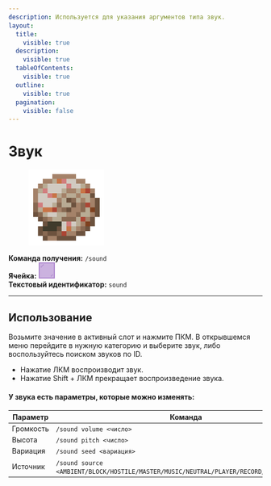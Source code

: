 ```yaml
---
description: Используется для указания аргументов типа звук.
layout:
  title:
    visible: true
  description:
    visible: true
  tableOfContents:
    visible: true
  outline:
    visible: true
  pagination:
    visible: false
---
```


# Звук

<figure><img src="../../../.gitbook/assets/nautilus_shell.png" alt="" width="150"><figcaption></figcaption></figure>

**Команда получения:** `/sound`\
**Ячейка:** <img src="../../../.gitbook/assets/purple_stained_glass_pane.png" alt="" data-size="line">\
**Текстовый идентификатор:** `sound`

***

## Использование

Возьмите значение в активный слот и нажмите ПКМ. В открывшемся меню перейдите в нужную категорию и выберите звук, либо воспользуйтесь поиском звуков по ID.

* Нажатие ЛКМ воспроизводит звук.
* Нажатие Shift + ЛКМ прекращает воспроизведение звука.

#### У звука есть параметры, которые можно изменять:

| Параметр  | Команда                                                                                  |
| --------- | ---------------------------------------------------------------------------------------- |
| Громкость | `/sound volume <число>`                                                                  |
| Высота    | `/sound pitch <число>`                                                                   |
| Вариация  | `/sound seed <вариация>`                                                                 |
| Источник  | `/sound source <AMBIENT/BLOCK/HOSTILE/MASTER/MUSIC/NEUTRAL/PLAYER/RECORD/VOICE/WEATHER>` |
